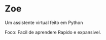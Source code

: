 # Zoe

Um assistente virtual feito em Python 

Foco: 
    Facil de aprendere
    Rapido e expansivel.
